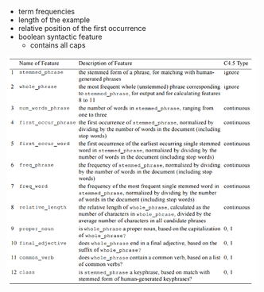 - term frequencies
- length of the example
- relative position of the first occurrence
- boolean syntactic feature
	- contains all caps

![pic](./features.bmp)

